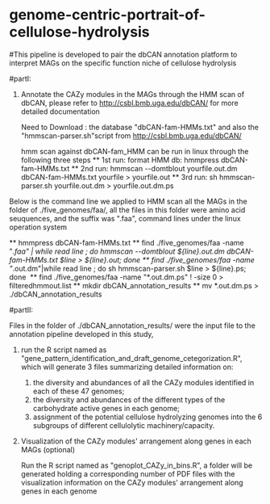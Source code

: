 # genome-centric-portrait-of-cellulose-hydrolysis
#This pipeline is developed to pair the dbCAN annotation platform to interpret MAGs on the specific function niche of cellulose hydrolysis

#partI:

1. Annotate the CAZy modules in the MAGs through the HMM scan of dbCAN, please refer to http://csbl.bmb.uga.edu/dbCAN/ for more detailed    documentation
   
   Need to Download :  the database "dbCAN-fam-HMMs.txt" and also the "hmmscan-parser.sh"script from http://csbl.bmb.uga.edu/dbCAN/
   
   hmm scan against dbCAN-fam_HMM can be run in linux through the following three steps
    ** 1st run: format HMM db: hmmpress dbCAN-fam-HMMs.txt 
    ** 2nd run: hmmscan --domtblout yourfile.out.dm dbCAN-fam-HMMs.txt yourfile > yourfile.out
    ** 3rd run: sh hmmscan-parser.sh yourfile.out.dm > yourfile.out.dm.ps 

  Below is the command line we applied to HMM scan all the MAGs in the folder of ./five_genomes/faa/, all the files in this folder were   amino acid seuquences, and the suffix  was ".faa", command lines under the linux operation system

  ** hmmpress dbCAN-fam-HMMs.txt
  ** find ./five_genomes/faa -name "*.faa" | while read line ; do hmmscan --domtblout ${line}.out.dm dbCAN-fam-HMMs.txt $line >          ${line}.out; done
  ** find ./five_genomes/faa -name "*.out.dm"|while read line ; do sh hmmscan-parser.sh $line > ${line}.ps; done
  ** find ./five_genomes/faa -name "*.out.dm.ps" ! -size 0 > filteredhmmout.list
  ** mkdir dbCAN_annotation_results
  ** mv *.out.dm.ps > ./dbCAN_annotation_results

#partII:

Files in the folder of ./dbCAN_annotation_results/ were the input file to the annotation pipeline developed in this study,

1. run the R script named as "gene_pattern_identification_and_draft_genome_cetegorization.R", which will generate 3 files summarizing  detailed information on: 
    1) the diversity and abundances of all the CAZy modules identified in each of these 47 genomes;
    2) the diversity and abundances of the different types of the carbohydrate active genes in each genome;
    3) assignment of the potential cellulose hydrolyzing genomes into the 6 subgroups of different cellulolytic machinery/capacity. 

2. Visualization of the CAZy modules' arrangement along genes in each MAGs (optional)

    Run the R script named as "genoplot_CAZy_in_bins.R", a folder will be generated holding a corresponding number of PDF files with the     visualization information on the CAZy modules' arrangement along genes in each genome
